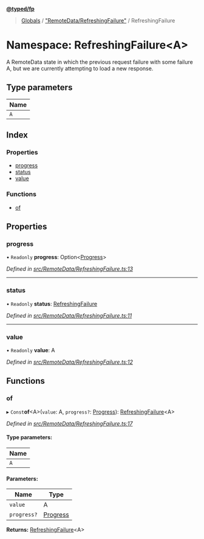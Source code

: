 **[@typed/fp](../README.md)**

> [Globals](../globals.md) / ["RemoteData/RefreshingFailure"](_remotedata_refreshingfailure_.md) / RefreshingFailure

# Namespace: RefreshingFailure\<A>

A RemoteData state in which the previous request failure with some failure A,
but we are currently attempting to load a new response.

## Type parameters

Name |
------ |
`A` |

## Index

### Properties

* [progress](_remotedata_refreshingfailure_.refreshingfailure.md#progress)
* [status](_remotedata_refreshingfailure_.refreshingfailure.md#status)
* [value](_remotedata_refreshingfailure_.refreshingfailure.md#value)

### Functions

* [of](_remotedata_refreshingfailure_.refreshingfailure.md#of)

## Properties

### progress

• `Readonly` **progress**: Option\<[Progress](../interfaces/_remotedata_progress_.progress.md)>

*Defined in [src/RemoteData/RefreshingFailure.ts:13](https://github.com/TylorS/typed-fp/blob/f27ba3e/src/RemoteData/RefreshingFailure.ts#L13)*

___

### status

• `Readonly` **status**: [RefreshingFailure](../enums/_remotedata_enums_.remotedatastatus.md#refreshingfailure)

*Defined in [src/RemoteData/RefreshingFailure.ts:11](https://github.com/TylorS/typed-fp/blob/f27ba3e/src/RemoteData/RefreshingFailure.ts#L11)*

___

### value

• `Readonly` **value**: A

*Defined in [src/RemoteData/RefreshingFailure.ts:12](https://github.com/TylorS/typed-fp/blob/f27ba3e/src/RemoteData/RefreshingFailure.ts#L12)*

## Functions

### of

▸ `Const`**of**\<A>(`value`: A, `progress?`: [Progress](../interfaces/_remotedata_progress_.progress.md)): [RefreshingFailure](_remotedata_refreshingfailure_.refreshingfailure.md)\<A>

*Defined in [src/RemoteData/RefreshingFailure.ts:17](https://github.com/TylorS/typed-fp/blob/f27ba3e/src/RemoteData/RefreshingFailure.ts#L17)*

#### Type parameters:

Name |
------ |
`A` |

#### Parameters:

Name | Type |
------ | ------ |
`value` | A |
`progress?` | [Progress](../interfaces/_remotedata_progress_.progress.md) |

**Returns:** [RefreshingFailure](_remotedata_refreshingfailure_.refreshingfailure.md)\<A>
